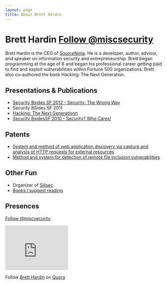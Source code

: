 ```yaml
---
layout: page
title: About Brett Hardin
---
```


Brett Hardin <a href="https://twitter.com/miscsecurity" class="twitter-follow-button" data-show-count="false" onclick="_gaq.push(['_trackEvent', 'Followed', 'Twitter', 'top of about page']);">Follow @miscsecurity</a>
============
Brett Hardin is the CEO of [SourceNinja](http://www.sourceninja.com). He is a developer, author, advisor, and speaker on information security and entrepreneurship. Brett began programming at the age of 8 and began his professional career getting paid to find and exploit vulnerabilities within Fortune 500 organizations. Brett also co-authored the book Hacking: The Next Generation.

Presentations & Publications
--------------------
* [Security Bsides SF 2012 - Security: The Wrong Way](http://www.brighttalk.com/webcast/7651/44289)
* Security BSides SF 2011
* [Hacking: The Next Generationn](http://www.amazon.com/gp/product/0596154577/ref=as_li_qf_sp_asin_il_tl?ie=UTF8&tag=breharsblo-20&linkCode=as2&camp=1789&creative=9325&creativeASIN=0596154577)
* [Security BsidesSF 2010 - Security? Who Cares!](/2010/03/no-one-cares-about-security/)

Patents
--------
* [System and method of web application discovery via capture and analysis of HTTP requests for external resources](http://www.patentgenius.com/patent/8286248.html)
* [Method and system for detection of remote file inclusion vulnerabilities](http://www.patentgenius.com/patent/8239952.html)

Other Fun
---------
* Organizer of [Silisec](http://www.silisec.org)
* [Books I suggest reading](/books)

Presences
---------
<a href="https://twitter.com/miscsecurity" class="twitter-follow-button" data-show-count="false" onclick="_gaq.push(['_trackEvent', 'Followed', 'Twitter', 'bottom of about page']);">Follow @miscsecurity</a>
<script>!function(d,s,id){var js,fjs=d.getElementsByTagName(s)[0];if(!d.getElementById(id)){js=d.createElement(s);js.id=id;js.src="//platform.twitter.com/widgets.js";fjs.parentNode.insertBefore(js,fjs);}}(document,"script","twitter-wjs");</script>

<iframe src="http://githubbadge.appspot.com/badge/bhardin?s=1&a=0" style="border: 0;height: 142px;width: 200px;overflow: hidden;" frameBorder=0></iframe>

<span class="quora-follow-button" data-name="Brett-Hardin">Follow <a href="http://www.quora.com/Brett-Hardin">Brett Hardin</a> on <a href="http://www.quora.com">Quora</a><script type="text/javascript" src="http://www.quora.com/widgets/follow?embed_code=4RnvTXp"></script></span>

